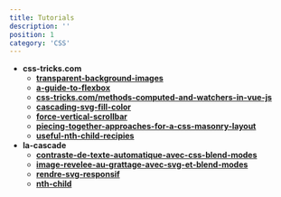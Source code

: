 ```yaml
---
title: Tutorials
description: ''
position: 1
category: 'CSS'
---
```


- **css-tricks.com**
  - [**transparent-background-images**](https://css-tricks.com/snippets/css/transparent-background-images)
  - [**a-guide-to-flexbox**](https://css-tricks.com/snippets/css/a-guide-to-flexbox)
  - [**css-tricks.com/methods-computed-and-watchers-in-vue-js**](https://css-tricks.com/methods-computed-and-watchers-in-vue-js)
  - [**cascading-svg-fill-color**](https://css-tricks.com/cascading-svg-fill-color)
  - [**force-vertical-scrollbar**](https://css-tricks.com/snippets/css/force-vertical-scrollbar)
  - [**piecing-together-approaches-for-a-css-masonry-layout**](https://css-tricks.com/piecing-together-approaches-for-a-css-masonry-layout)
  - [**useful-nth-child-recipies**](https://css-tricks.com/useful-nth-child-recipies)
- **la-cascade**
  - [**contraste-de-texte-automatique-avec-css-blend-modes**](https://la-cascade.io/contraste-de-texte-automatique-avec-css-blend-modes)
  - [**image-revelee-au-grattage-avec-svg-et-blend-modes**](https://la-cascade.io/image-revelee-au-grattage-avec-svg-et-blend-modes)
  - [**rendre-svg-responsif**](https://la-cascade.io/rendre-svg-responsif)
  - [**nth-child**](https://la-cascade.io/nth-child)
